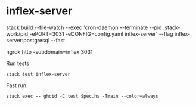 # inflex-server

stack build --file-watch  --exec 'cron-daemon --terminate --pid .stack-work/pid -ePORT=3031 -eCONFIG=config.yaml inflex-server' --flag inflex-server:postgresql --fast

ngrok http -subdomain=inflex 3031

Run tests

    stack test inflex-server

Fast run:

    stack exec -- ghcid -C test Spec.hs -Tmain --color=always
